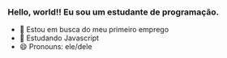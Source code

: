 ### Hello, world!! Eu sou um estudante de programação.

- 🔭 Estou em busca do meu primeiro emprego
- 🌱 Estudando Javascript
- 😄 Pronouns: ele/dele

